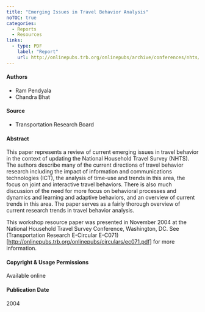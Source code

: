 ```yaml
---
title: "Emerging Issues in Travel Behavior Analysis"
noTOC: true
categories:
  - Reports
  - Resources
links:
  - type: PDF
    label: "Report"
    url: http://onlinepubs.trb.org/onlinepubs/archive/conferences/nhts/Pendyala.pdf
---
```



#### Authors

- Ram Pendyala
- Chandra Bhat

#### Source

- Transportation Research Board

#### Abstract

This paper represents a review of current emerging issues in travel behavior in the context of updating the National Household Travel Survey (NHTS). The authors describe many of the current directions of travel behavior research including the impact of information and communications technologies (ICT), the analysis of time-use and trends in this area, the focus on joint and interactive travel behaviors. There is also much discussion of the need for more focus on behavioral processes and dynamics and learning and adaptive behaviors, and an overview of current trends in this area. The paper serves as a fairly thorough overview of current research trends in travel behavior analysis.

This workshop resource paper was presented in November 2004 at the National Household Travel Survey Conference, Washington, DC. See (Transportation Research E-Circular E-C071)[http://onlinepubs.trb.org/onlinepubs/circulars/ec071.pdf] for more information. 

#### Copyright & Usage Permissions

Available online

#### Publication Date

2004
